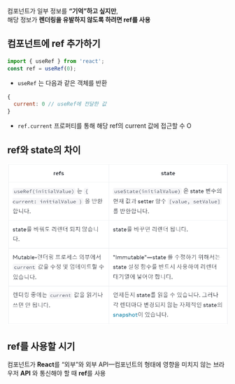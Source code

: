 컴포넌트가 일부 정보를 **“기억”하고 싶지만**,  
 해당 정보가 **렌더링을 유발하지 않도록 하려면 ref를 사용**

 ## 컴포넌트에 ref 추가하기
 ```javascript
 import { useRef } from 'react';
 const ref = useRef(0);
 ```

- `useRef` 는 다음과 같은 객체를 반환
```javascript
{
  current: 0 // useRef에 전달한 값 
}
 ```
 - `ref.current` 프로퍼티를 통해 해당 ref의 current 값에 접근할 수 O  


## ref와 state의 차이 
![alt text](./image/ref&state.png)

## ref를 사용할 시기
컴포넌트가 **React**를 “외부”와 외부 API—컴포넌트의 형태에 영향을 미치지 않는 브라우저 **API** 와 통신해야 할 때 **ref**를 사용